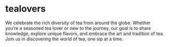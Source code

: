 # tealovers
We celebrate the rich diversity of tea from around the globe. Whether you’re a seasoned tea lover or new to the journey, our goal is to share knowledge, explore unique flavors, and embrace the art and tradition of tea. Join us in discovering the world of tea, one sip at a time.
